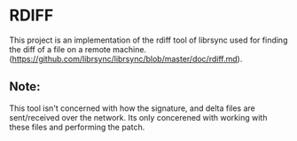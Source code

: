 #  RDIFF

This project is an implementation of the rdiff tool of librsync used for finding
the diff of a file on a remote machine.
(https://github.com/librsync/librsync/blob/master/doc/rdiff.md). 

## Note:
This tool isn't concerned with how the signature, and delta files are
sent/received over the network. Its only concerened with working with these files
and performing the patch.